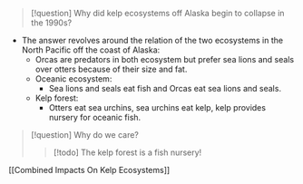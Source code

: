 > [!question] Why did kelp ecosystems off Alaska begin to collapse in the 1990s?

- The answer revolves around the relation of the two ecosystems in the North Pacific off the coast of Alaska:
	- Orcas are predators in both ecosystem but prefer sea lions and seals over otters because of their size and fat.
	- Oceanic ecosystem:
		- Sea lions and seals eat fish and Orcas eat sea lions and seals.
	- Kelp forest:
		- Otters eat sea urchins, sea urchins eat kelp, kelp provides nursery for oceanic fish.

> [!question] Why do we care?
> > [!todo] The kelp forest is a fish nursery!

[[Combined Impacts On Kelp Ecosystems]]